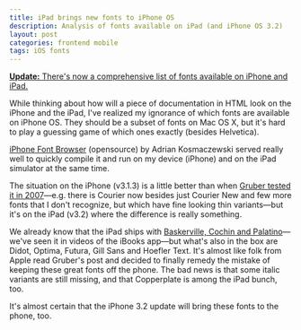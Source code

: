 ```yaml
---
title: iPad brings new fonts to iPhone OS
description: Analysis of fonts available on iPad (and iPhone OS 3.2)
layout: post
categories: frontend mobile
tags: iOS fonts
---
```


<ins>**Update:** There's now a [comprehensive list of fonts available on iPhone and iPad][iosfonts].</ins>

While thinking about how will a piece of documentation in HTML look on the iPhone and the iPad, I've realized my ignorance of which fonts are available on iPhone OS. They should be a subset of fonts on Mac OS X, but it's hard to play a guessing game of which ones exactly (besides Helvetica).

[iPhone Font Browser][app] (opensource) by Adrian Kosmaczewski served really well to quickly compile it and run on my device (iPhone) and on the iPad simulator at the same time.

The situation on the iPhone (v3.1.3) is a little better than when [Gruber tested it in 2007][df]—e.g. there is Courier now besides just Courier New and few more fonts that I don't recognize, but which have fine looking thin variants—but it's on the iPad (v3.2) where the difference is really something.

We already know that the iPad ships with [Baskerville, Cochin and Palatino][bookdesigner]—we've seen it in videos of the iBooks app—but what's also in the box are Didot, Optima, Futura, Gill Sans and Hoefler Text. It's almost like folk from Apple read Gruber's post and decided to finally remedy the mistake of keeping these great fonts off the phone. The bad news is that some italic variants are still missing, and that Copperplate is among the iPad bunch, too.

It's almost certain that the iPhone 3.2 update will bring these fonts to the phone, too.

[bookdesigner]: http://www.thebookdesigner.com/2010/01/apple-ipad-e-book-reading-kindle-killing-business-saving-product-of-the-century/ "Apple iPad: E-Book Reading, Kindle-Killing, Business-Saving Product of the Century?"
[df]: http://daringfireball.net/misc/2007/07/iphone-osx-fonts "Fonts From Mac OS X Included With iPhone"
[app]: http://kosmaczewski.net/projects/iphone-font-browser/ "iPhone Font Browser by Adrian Kosmaczewski"
[iosfonts]: http://iosfonts.com/
